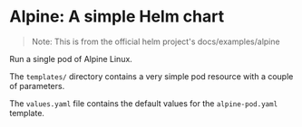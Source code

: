 # Alpine: A simple Helm chart

> Note: This is from the official helm project's docs/examples/alpine

Run a single pod of Alpine Linux.

The `templates/` directory contains a very simple pod resource with a
couple of parameters.

The `values.yaml` file contains the default values for the
`alpine-pod.yaml` template.





